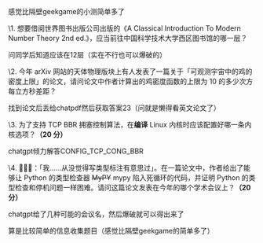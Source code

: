 感觉比隔壁geekgame的小测简单多了

\1. 想要借阅世界图书出版公司出版的《A Classical Introduction To Modern Number Theory 2nd ed.》，应当前往中国科学技术大学西区图书馆的哪一层？

问同学后知道应该在12层（实在不行也可以爆破的）

\2. 今年 arXiv 网站的天体物理版块上有人发表了一篇关于「可观测宇宙中的鸡的密度上限」的论文，请问论文中作者计算出的鸡密度函数的上限为 10 的多少次方每立方秒差距？

找到论文后丢给chatpdf然后获取答案23（问就是懒得看英文论文了）

\3. 为了支持 TCP BBR 拥塞控制算法，在**编译** Linux 内核时应该配置好哪一条内核选项？**（20 分）**

chatgpt倾力解答CONFIG_TCP_CONG_BBR

\4. 🥒🥒🥒：「我……从没觉得写类型标注有意思过」。在一篇论文中，作者给出了能够让 Python 的类型检查器 ~~MyPY~~ mypy 陷入死循环的代码，并证明 Python 的类型检查和停机问题一样困难。请问这篇论文发表在今年的哪个学术会议上？**（20 分）**

chatgpt给了几种可能的会议名，然后爆破就可以得出来了

算是比较简单的信息收集题目（感觉比隔壁geekgame的简单多了）